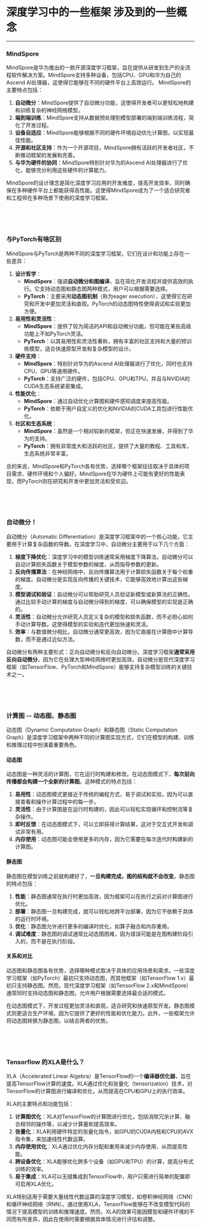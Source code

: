 # 深度学习中的一些框架 涉及到的一些概念


---


### MindSpore
MindSpore是华为推出的一款开源深度学习框架，旨在提供从研发到生产的全流程软件解决方案。MindSpore支持多种设备，包括CPU、GPU和华为自己的Ascend AI处理器，这使得它能够在不同的硬件平台上高效运行。
MindSpore的主要特点包括：
1. **自动微分**：MindSpore提供了自动微分功能，这使得开发者可以更轻松地构建和训练复杂的神经网络模型。
2. **端到端训练**：MindSpore支持从数据预处理到模型部署的端到端训练流程，简化了开发过程。
3. **设备自适应**：MindSpore能够根据不同的硬件环境自动优化计算图，以实现最佳性能。
4. **开源和社区支持**：作为一个开源项目，MindSpore拥有活跃的开发者社区，不断推动框架的发展和完善。
5. **与华为硬件的协同**：MindSpore特别针对华为的Ascend AI处理器进行了优化，能够充分利用这些硬件的计算能力。

MindSpore的设计理念是简化深度学习应用的开发难度，提高开发效率，同时确保在多种硬件平台上都能获得高性能。这使得MindSpore成为了一个适合研究者和工程师在多种场景下使用的深度学习框架。


<br>
<br>
<br>



### 与PyTorch有啥区别
MindSpore与PyTorch是两种不同的深度学习框架，它们在设计和功能上存在一些差异：
1. **设计哲学**：
   - **MindSpore**：强调**自动微分和图编译**，旨在简化开发流程并提供高效的执行。它支持动态图和静态图两种模式，用户可以根据需要选择。
   - **PyTorch**：主要采用**动态图机制**（称为eager execution），这使得它在研究和开发中更加灵活和直观。PyTorch的动态图特性使得调试和实验更加方便。
2. **易用性和灵活性**：
   - **MindSpore**：提供了较为简洁的API和自动微分功能，但可能在某些高级功能上不如PyTorch灵活。
   - **PyTorch**：以其易用性和灵活性著称，拥有丰富的社区支持和大量的预训练模型，适合快速原型开发和复杂模型的设计。
3. **硬件支持**：
   - **MindSpore**：特别针对华为的Ascend AI处理器进行了优化，同时也支持CPU、GPU等通用硬件。
   - **PyTorch**：支持广泛的硬件，包括CPU、GPU和TPU，并且与NVIDIA的CUDA生态系统紧密集成。
4. **性能优化**：
   - **MindSpore**：通过自动优化计算图和硬件感知调度来提高性能。
   - **PyTorch**：依赖于用户自定义的优化和NVIDIA的CUDA工具包进行性能优化。
5. **社区和生态系统**：
   - **MindSpore**：虽然是一个相对较新的框架，但正在快速发展，并得到了华为的支持。
   - **PyTorch**：拥有非常庞大和活跃的社区，提供了大量的教程、工具和库，生态系统非常丰富。

总的来说，MindSpore和PyTorch各有优势，选择哪个框架往往取决于具体的项目需求、硬件环境和个人偏好。MindSpore在华为硬件上可能有更好的性能表现，而PyTorch则在研究和开发中更加灵活和受欢迎。



<br>
<br>
<br>


### 自动微分！
自动微分（Automatic Differentiation）是深度学习框架中的一个核心功能，它主要用于计算复杂函数的导数。在深度学习中，自动微分主要用于以下几个方面：
1. **梯度下降优化**：深度学习中的模型训练通常采用梯度下降算法。自动微分可以自动计算损失函数关于模型参数的梯度，从而指导参数的更新。
2. **反向传播算法**：在神经网络中，反向传播算法用于计算损失函数关于每个权重的梯度。自动微分是实现反向传播的关键技术，它能够高效地计算出这些梯度。
3. **模型调试和验证**：自动微分可以帮助研究人员验证新模型或新算法的正确性。通过比较手动计算的梯度与自动微分得到的梯度，可以确保模型的实现是正确的。
4. **灵活性**：自动微分允许研究人员定义复杂的模型和损失函数，而不必担心如何手动计算导数。这使得模型的实验和迭代更加快速和灵活。
5. **效率**：与数值微分相比，自动微分通常更高效，因为它直接在计算图中计算导数，而不是通过近似方法。

自动微分有两种主要形式：正向自动微分和反向自动微分。深度学习框架**通常采用反向自动微分**，因为它在处理大型神经网络时更加高效。自动微分是现代深度学习框架（如TensorFlow、PyTorch和MindSpore）能够支持复杂模型训练的关键技术之一。



<br>
<br>
<br>



### 计算图 -- 动态图、静态图
动态图（Dynamic Computation Graph）和静态图（Static Computation Graph）是深度学习框架中两种不同的计算图实现方式，它们在模型的构建、训练和推理过程中扮演着重要角色。
#### 动态图
动态图是一种灵活的计算图，它在运行时构建和修改。在动态图模式下，**每次前向传播都会构建一个全新的计算图**。这种模式的特点包括：
1. **易用性**：动态图模式更接近于传统的编程方式，易于调试和实验，因为可以直接查看和操作计算过程中的每一步。
2. **灵活性**：由于计算图是在运行时构建的，因此可以轻松实现循环和控制流等复杂操作。
3. **即时反馈**：在动态图模式下，可以立即获得计算结果，这对于交互式开发和调试非常有用。
4. **内存使用**：动态图可能会使用更多的内存，因为它需要在每次迭代时构建新的计算图。
#### 静态图
静态图在模型训练之前就构建好了，**一旦构建完成，图的结构就不会改变**。静态图的特点包括：
1. **性能**：静态图通常在执行时更加高效，因为框架可以在执行之前对计算图进行优化。
2. **部署**：静态图一旦构建完成，就可以轻松地跨平台部署，因为它不依赖于具体的运行时环境。
3. **优化**：静态图允许进行更多的编译时优化，如算子融合和内存重用。
4. **调试难度**：静态图的调试通常比动态图困难，因为错误可能是在图构建阶段引入的，而不是在执行阶段。

#### 关系和对比
动态图和静态图各有优势，选择哪种模式取决于具体的应用场景和需求。一些深度学习框架（如PyTorch）最初只支持动态图，而其他框架（如TensorFlow 1.x）最初只支持静态图。然而，现代深度学习框架（如TensorFlow 2.x和MindSpore）通常同时支持动态图和静态图，允许用户根据需要选择最合适的模式。

在动态图模式下，开发过程更加灵活和直观，适合研究和快速原型开发。静态图模式则更适合生产环境，因为它提供了更好的性能和优化能力。此外，一些框架允许将动态图转换为静态图，以结合两者的优势。



<br>
<br>
<br>



### Tensorflow 的XLA是什么？
XLA（Accelerated Linear Algebra）是TensorFlow的一个**编译器优化器**，旨在提高TensorFlow计算的速度。XLA通过优化和张量化（tensorization）技术，对TensorFlow的计算图进行编译和优化，从而提高在CPU和GPU上的执行效率。

XLA的主要特点和功能包括：
1. **计算图优化**：XLA对TensorFlow的计算图进行优化，包括消除冗余计算、融合相邻的操作等，以减少计算量和提高效率。
2. **张量化**：XLA利用硬件特定的张量化指令，如GPU的CUDA内核和CPU的AVX指令集，来加速线性代数运算。
3. **内存使用优化**：XLA通过优化内存分配和重用来减少内存使用，从而提高性能。
4. **跨设备优化**：XLA能够优化跨多个设备（如GPU和TPU）的计算，提高分布式训练的效率。
5. **易于集成**：XLA可以无缝集成到TensorFlow中，用户只需进行简单的配置即可启用XLA优化。

XLA特别适用于需要大量线性代数运算的深度学习模型，如卷积神经网络（CNN）和循环神经网络（RNN）。通过使用XLA，TensorFlow能够在不改变模型代码的情况下提高模型的训练和推理速度。然而，XLA的效果可能因模型和硬件环境的不同而有所差异，因此在使用时需要根据具体情况进行评估和调整。
